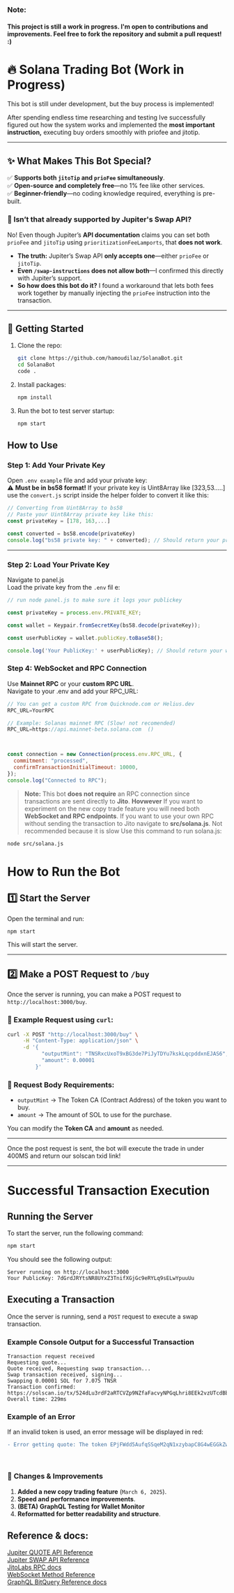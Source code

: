 ### Note:

#### This project is still a work in progress. I'm open to contributions and improvements. Feel free to fork the repository and submit a pull request! :)

# 🔥 Solana Trading Bot (Work in Progress)

This bot is still under development, but the buy process is implemented!

After spending endless time researching and testing Ive successfully figured out how the system works and implemented the **most important instruction,** executing buy orders smoothly with priofee and jitotip.

---

## ✨ What Makes This Bot Special?

✅ **Supports both `jitoTip` and `prioFee` simultaneously**.  
✅ **Open-source and completely free**—no 1% fee like other services.  
✅ **Beginner-friendly**—no coding knowledge required, everything is pre-built.

### 🤔 Isn’t that already supported by Jupiter's Swap API?

No! Even though Jupiter’s **API documentation** claims you can set both `prioFee` and `jitoTip` using `prioritizationFeeLamports`, that **does not work**.

- **The truth:** Jupiter’s Swap API **only accepts one**—either `prioFee` or `jitoTip`.
- **Even `/swap-instructions` does not allow both**—I confirmed this directly with Jupiter’s support.
- **So how does this bot do it?** I found a workaround that lets both fees work together by manually injecting the `prioFee` instruction into the transaction.

---

## 🚀 Getting Started

1. Clone the repo:
   ```sh
   git clone https://github.com/hamoudilaz/SolanaBot.git
   cd SolanaBot
   code .
   ```
2. Install packages:
   ```sh
   npm install
   ```
3. Run the bot to test server startup:
   ```sh
   npm start
   ```

## How to Use

### Step 1: Add Your Private Key

Open `.env example` file and add your private key:  
⚠️ **Must be in bs58 format!** If your private key is Uint8Array like [323,53.....] use the `convert.js` script inside the helper folder to convert it like this:

```js
// Converting from Uint8Array to bs58
// Paste your Uint8Array private key like this:
const privateKey = [178, 163,...]

const converted = bs58.encode(privateKey)
console.log("bs58 private key: " + converted); // Should return your private key in bs58 format, proceed to step 2
```

---

### Step 2: Load Your Private Key

Navigate to panel.js  
Load the private key from the `.env` fil e:

```js
// run node panel.js to make sure it logs your publickey

const privateKey = process.env.PRIVATE_KEY;

const wallet = Keypair.fromSecretKey(bs58.decode(privateKey));

const userPublicKey = wallet.publicKey.toBase58();

console.log('Your PublicKey:' + userPublicKey); // Should return your wallet adress. If not recheck Step 1 and step 3 on "Getting started"
```

### Step 4: WebSocket and RPC Connection

Use **Mainnet RPC** or your **custom RPC URL**.  
Navigate to your .env and add your RPC_URL:

```js
// You can get a custom RPC from Quicknode.com or Helius.dev
RPC_URL=YourRPC

// Example: Solanas mainnet RPC (Slow! not recomended)
RPC_URL=https://api.mainnet-beta.solana.com  ()



const connection = new Connection(process.env.RPC_URL, {
  commitment: "processed",
  confirmTransactionInitialTimeout: 10000,
});
console.log("Connected to RPC");
```

> **Note:** This bot **does not require** an RPC connection since transactions are sent directly to **Jito**.
> **Hovwever** If you want to experiment on the new copy trade feature you will need both **WebSocket and RPC endpoints**.
> If you want to use your own RPC without sending the transaction to Jito navigate to **src/solana.js**. Not recommended because it is slow
> Use this command to run solana.js:

```sh
node src/solana.js
```

# How to Run the Bot

## 1️⃣ Start the Server

Open the terminal and run:

```sh
npm start
```

This will start the server.

---

## 2️⃣ Make a POST Request to `/buy`

Once the server is running, you can make a POST request to `http://localhost:3000/buy`.

### 🔹 Example Request using `curl`:

```sh
curl -X POST "http://localhost:3000/buy" \
     -H "Content-Type: application/json" \
     -d '{
           "outputMint": "TNSRxcUxoT9xBG3de7PiJyTDYu7kskLqcpddxnEJAS6",
           "amount": 0.00001
         }'
```

### 🔹 Request Body Requirements:

- `outputMint` → The Token CA (Contract Address) of the token you want to buy.
- `amount` → The amount of SOL to use for the purchase.

You can modify the **Token CA** and **amount** as needed.

---

Once the post request is sent, the bot will execute the trade in under 400MS and return our solscan txid link!

---

# Successful Transaction Execution

## Running the Server

To start the server, run the following command:

```sh
npm start
```

You should see the following output:

```
Server running on http://localhost:3000
Your PublicKey: 7dGrdJRYtsNR8UYxZ3TnifXGjGc9eRYLq9sELwYpuuUu
```

## Executing a Transaction

Once the server is running, send a `POST` request to execute a swap transaction.

### Example Console Output for a Successful Transaction

```
Transaction request received
Requesting quote...
Quote received, Requesting swap transaction...
Swap transaction received, signing...
Swapping 0.00001 SOL for 7.075 TNSR
Transaction confirmed: https://solscan.io/tx/524dLu3rdF2aRTCVZp9NZfaFacvyNPGqLhri8EEk2vzUTcdBbiT7beKw85zaaZbapX4cLGsUwxJQAVscGsDTrp3u
Overall time: 229ms
```

### Example of an Error

If an invalid token is used, an error message will be displayed in red:

```diff
- Error getting quote: The token EPjFWdd5AufqSSqeM2qN1xzybapC8G4wEGGkZwyTDt1 is not tradable
```

<br>

### 🔹 **Changes & Improvements**

1. **Added a new copy trading feature** (`March 6, 2025`).
2. **Speed and performance improvements**.
3. **(BETA)** **GraphQL Testing for Wallet Monitor**
4. **Reformatted for better readability and structure**.

## Reference & docs:

[Jupiter QUOTE API Reference](https://station.jup.ag/docs/api/quote) <br>
[Jupiter SWAP API Reference](https://station.jup.ag/docs/api/swap)<br>
[JitoLabs RPC docs](https://docs.jito.wtf/lowlatencytxnsend/#api)<br>
[WebSocket Method Reference](https://solana.com/docs/rpc/websocket)<br>
[GraphQL BitQuery Reference docs](https://docs.bitquery.io/docs/category/solana/)<br>
